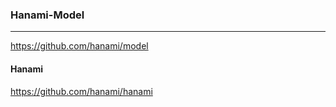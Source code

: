 ### Hanami-Model
---
https://github.com/hanami/model
#### Hanami
https://github.com/hanami/hanami


```



```

```




```
